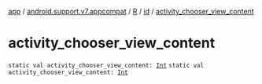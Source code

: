 [app](../../../index.md) / [android.support.v7.appcompat](../../index.md) / [R](../index.md) / [id](index.md) / [activity_chooser_view_content](.)

# activity_chooser_view_content

`static val activity_chooser_view_content: `[`Int`](https://kotlinlang.org/api/latest/jvm/stdlib/kotlin/-int/index.html)
`static val activity_chooser_view_content: `[`Int`](https://kotlinlang.org/api/latest/jvm/stdlib/kotlin/-int/index.html)